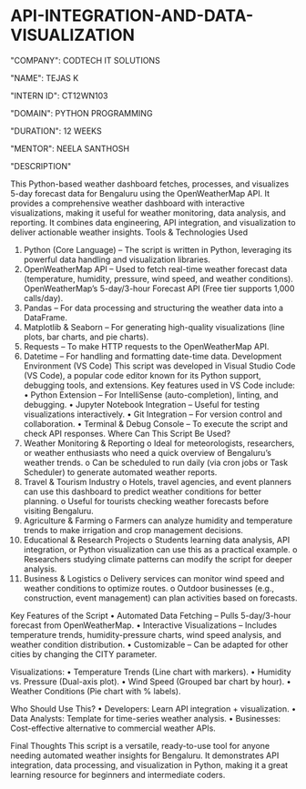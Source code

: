  # API-INTEGRATION-AND-DATA-VISUALIZATION

 "COMPANY": CODTECH IT SOLUTIONS

 "NAME": TEJAS K

 "INTERN ID": CT12WN103

 "DOMAIN": PYTHON PROGRAMMING

 "DURATION": 12 WEEKS

 "MENTOR": NEELA SANTHOSH



 "DESCRIPTION"

 This Python-based weather dashboard fetches, processes, and visualizes 5-day forecast data for Bengaluru using the OpenWeatherMap API. It provides a comprehensive weather dashboard with interactive visualizations, making it useful for weather monitoring, data analysis, and reporting. It combines data engineering, API integration, and visualization to deliver actionable weather insights.
Tools & Technologies Used
  1.	Python (Core Language) – The script is written in Python, leveraging its powerful data handling and visualization libraries.
  2.	OpenWeatherMap API – Used to fetch real-time weather forecast data (temperature, humidity, pressure, wind speed, and weather conditions). OpenWeatherMap’s 5-day/3-hour Forecast API (Free tier supports 1,000 calls/day).
  3.	Pandas – For data processing and structuring the weather data into a DataFrame.
  4.	Matplotlib & Seaborn – For generating high-quality visualizations (line plots, bar charts, and pie charts).
  5.	Requests – To make HTTP requests to the OpenWeatherMap API.
  6.	Datetime – For handling and formatting date-time data.
Development Environment (VS Code)
  This script was developed in Visual Studio Code (VS Code), a popular code editor known for its Python support, debugging tools, and extensions. Key features used in VS Code include:
  •	Python Extension – For IntelliSense (auto-completion), linting, and debugging.
  •	Jupyter Notebook Integration – Useful for testing visualizations interactively.
  •	Git Integration – For version control and collaboration.
  •	Terminal & Debug Console – To execute the script and check API responses.
Where Can This Script Be Used?
  1.	Weather Monitoring & Reporting
    o	Ideal for meteorologists, researchers, or weather enthusiasts who need a quick overview of Bengaluru’s weather trends.
    o	Can be scheduled to run daily (via cron jobs or Task Scheduler) to generate automated weather reports.
  2.	Travel & Tourism Industry
    o	Hotels, travel agencies, and event planners can use this dashboard to predict weather conditions for better planning.
    o	Useful for tourists checking weather forecasts before visiting Bengaluru.
  3.	Agriculture & Farming
    o	Farmers can analyze humidity and temperature trends to make irrigation and crop management decisions.
  4.	Educational & Research Projects
    o	Students learning data analysis, API integration, or Python visualization can use this as a practical example.
    o	Researchers studying climate patterns can modify the script for deeper analysis.
  5.	Business & Logistics
    o	Delivery services can monitor wind speed and weather conditions to optimize routes.
    o	Outdoor businesses (e.g., construction, event management) can plan activities based on forecasts.

Key Features of the Script
  •	Automated Data Fetching – Pulls 5-day/3-hour forecast from OpenWeatherMap.
  •	Interactive Visualizations – Includes temperature trends, humidity-pressure charts, wind speed analysis, and weather condition distribution.
  •	Customizable – Can be adapted for other cities by changing the CITY parameter.

Visualizations:
  •	Temperature Trends (Line chart with markers).
  •	Humidity vs. Pressure (Dual-axis plot).
  •	Wind Speed (Grouped bar chart by hour).
  •	Weather Conditions (Pie chart with % labels).

Who Should Use This?
  •	Developers: Learn API integration + visualization.
  •	Data Analysts: Template for time-series weather analysis.
  •	Businesses: Cost-effective alternative to commercial weather APIs.

  Final Thoughts
    This script is a versatile, ready-to-use tool for anyone needing automated weather insights for Bengaluru. It demonstrates API integration, data processing, and visualization in Python, making it a great learning resource for beginners and intermediate coders.
